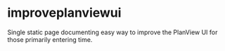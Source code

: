 # improveplanviewui
Single static page documenting easy way to improve the PlanView UI for those primarily entering time.
